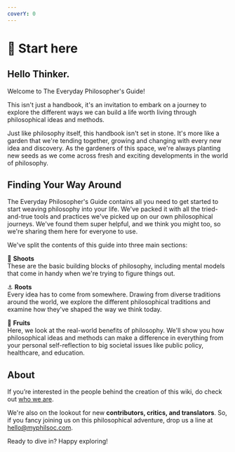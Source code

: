 ```yaml
---
coverY: 0
---
```


# 👋 Start here

## Hello Thinker.

Welcome to The Everyday Philosopher's Guide!

This isn't just a handbook, it's an invitation to embark on a journey to explore the different ways we can build a life worth living through philosophical ideas and methods.

Just like philosophy itself, this handbook isn't set in stone. It's more like a garden that we're tending together, growing and changing with every new idea and discovery. As the gardeners of this space, we're always planting new seeds as we come across fresh and exciting developments in the world of philosophy.

## Finding Your Way Around

The Everyday Philosopher's Guide contains all you need to get started to start weaving philosophy into your life. We've packed it with all the tried-and-true tools and practices we've picked up on our own philosophical journeys. We've found them super helpful, and we think you might too, so we're sharing them here for everyone to use.

We've split the contents of this guide into three main sections:

🌱 **Shoots** \
These are the basic building blocks of philosophy, including mental models that come in handy when we're trying to figure things out.

⚓️ **Roots**\
Every idea has to come from somewhere. Drawing from diverse traditions around the world, we explore the different philosophical traditions and examine how they've shaped the way we think today.

🍎 **Fruits** \
Here, we look at the real-world benefits of philosophy. We'll show you how philosophical ideas and methods can make a difference in everything from your personal self-reflection to big societal issues like public policy, healthcare, and education.

## About

If you’re interested in the people behind the creation of this wiki, do check out [who we are](who/our-contributors/).

We're also on the lookout for new **contributors, critics, and translators**. So, if you fancy joining us on this philosophical adventure, drop us a line at [hello@myphilsoc.com](mailto:hello@myphilsoc.com).

Ready to dive in? Happy exploring!
